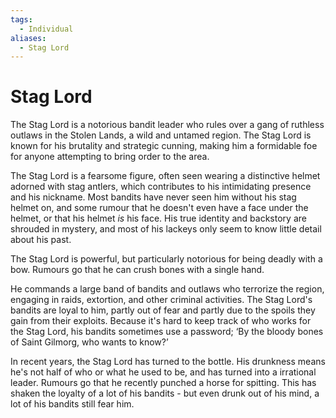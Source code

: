 ```yaml
---
tags:
  - Individual
aliases:
  - Stag Lord
---
```

# Stag Lord
The Stag Lord is a notorious bandit leader who rules over a gang of ruthless outlaws in the Stolen Lands, a wild and untamed region. The Stag Lord is known for his brutality and strategic cunning, making him a formidable foe for anyone attempting to bring order to the area.

The Stag Lord is a fearsome figure, often seen wearing a distinctive helmet adorned with stag antlers, which contributes to his intimidating presence and his nickname. Most bandits have never seen him without his stag helmet on, and some rumour that he doesn't even have a face under the helmet, or that his helmet _is_ his face. His true identity and backstory are shrouded in mystery, and most of his lackeys only seem to know little detail about his past. 

The Stag Lord is powerful, but particularly notorious for being deadly with a bow. Rumours go that he can crush bones with a single hand. 

He commands a large band of bandits and outlaws who terrorize the region, engaging in raids, extortion, and other criminal activities. The Stag Lord's bandits are loyal to him, partly out of fear and partly due to the spoils they gain from their exploits. Because it's hard to keep track of who works for the Stag Lord, his bandits sometimes use a password; ‘By the bloody bones of Saint Gilmorg, who wants to know?’ 

In recent years, the Stag Lord has turned to the bottle. His drunkness means he's not half of who or what he used to be, and has turned into a irrational leader. Rumours go that he recently punched a horse for spitting. This has shaken the loyalty of a lot of his bandits - but even drunk out of his mind, a lot of his bandits still fear him. 